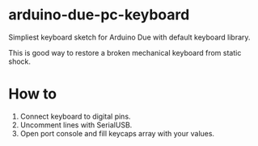 # arduino-due-pc-keyboard
Simpliest keyboard sketch for Arduino Due with default keyboard library.

This is good way to restore a broken mechanical keyboard from static shock.

# How to
1) Connect keyboard to digital pins.
2) Uncomment lines with SerialUSB.
3) Open port console and fill keycaps array with your values.

